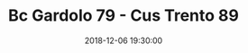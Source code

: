 ---
title: Bc Gardolo 79 - Cus Trento 89
date: 2018-12-06 19:30:00
squadra-a: Cus Trento
punteggio-a: 79
squadra-b: Bc Gardolo
punteggio-b: 89
partite/squadra: serie-d-18-19
luogo: Centro Sportivo Trento Nord
categoria: serie d
---